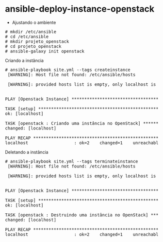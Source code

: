 # ansible-deploy-instance-openstack


- Ajustando o ambiente
<pre>
# mkdir /etc/ansible
# cd /etc/ansible
# mkdir projeto_openstack
# cd projeto_openstack
# ansible-galaxy init openstack
</pre>

Criando a instância 
<pre>
# ansible-playbook site.yml --tags createinstance
 [WARNING]: Host file not found: /etc/ansible/hosts

 [WARNING]: provided hosts list is empty, only localhost is available


PLAY [Openstack Instance] ******************************************************

TASK [setup] *******************************************************************
ok: [localhost]

TASK [openstack : Criando uma instância no OpenStack] **************************
changed: [localhost]

PLAY RECAP *********************************************************************
localhost                  : ok=2    changed=1    unreachable=0    failed=0 
</pre>

Deletando a instância
<pre>
# ansible-playbook site.yml --tags terminateinstance
 [WARNING]: Host file not found: /etc/ansible/hosts

 [WARNING]: provided hosts list is empty, only localhost is available


PLAY [Openstack Instance] ******************************************************

TASK [setup] *******************************************************************
ok: [localhost]

TASK [openstack : Destruindo uma instância no OpenStack] ***********************
changed: [localhost]

PLAY RECAP *********************************************************************
localhost                  : ok=2    changed=1    unreachable=0    failed=0 
</pre>
